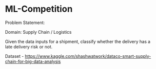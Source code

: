# ML-Competition
Problem Statement:

Domain: Supply Chain / Logistics

Given the data inputs for a shipment, classify whether the delivery has a late delivery risk or not.

Dataset - https://www.kaggle.com/shashwatwork/dataco-smart-supply-chain-for-big-data-analysis
